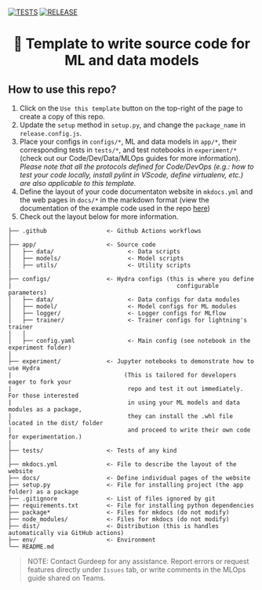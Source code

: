 [![TESTS](https://github.com/VirtualPatientEngine/demoMLsourceCode/actions/workflows/tests.yml/badge.svg)](https://github.com/VirtualPatientEngine/demoMLsourceCode/actions/workflows/tests.yml)
[![RELEASE](https://github.com/VirtualPatientEngine/demoMLsourceCode/actions/workflows/release.yml/badge.svg)](https://github.com/VirtualPatientEngine/demoMLsourceCode/actions/workflows/release.yml)

<h1 align="center" style="border-bottom: none;">🚀 Template to write source code for ML and data models</h1>

## How to use this repo?
1. Click on the `Use this template` button on the top-right of the page to create a copy of this repo.
2. Update the `setup` method in `setup.py`, and change the `package_name` in `release.config.js`.
3. Place your configs in `configs/*`, ML and data models in `app/*`, their corresponding tests in `tests/*`, and test notebooks in `experiment/*` (check out our Code/Dev/Data/MLOps guides for more information).
*Please note that all the protocols defined for Code/DevOps (e.g.: how to test your code locally, install pylint in VScode, define virtualenv, etc.) are also applicable to this template.*
4. Define the layout of your code documentaton website in `mkdocs.yml` and the web pages in `docs/*` in the markdown format (view the documentation of the example code used in the repo [here](https://virtualpatientengine.github.io/demoMLsourceCode))
5. Check out the layout below for more information.

```
├── .github                 <- Github Actions workflows
│
├── app/                    <- Source code
│   ├── data/                     <- Data scripts
│   ├── models/                   <- Model scripts
│   ├── utils/                    <- Utility scripts
|
├── configs/                <- Hydra configs (this is where you define
|                                               configurable parameters)
│   ├── data/                     <- Data configs for data modules
│   ├── model/                    <- Model configs for ML modules
│   ├── logger/                   <- Logger configs for MLflow
│   ├── trainer/                  <- Trainer configs for lightning's trainer
│   │
│   ├── config.yaml               <- Main config (see notebook in the experiment folder)
│
├── experiment/             <- Jupyter notebooks to demonstrate how to use Hydra
|                                (This is tailored for developers eager to fork your 
|                                 repo and test it out immediately. For those interested
|                                 in using your ML models and data modules as a package,
|                                 they can install the .whl file located in the dist/ folder
|                                 and proceed to write their own code for experimentation.)
│
├── tests/                  <- Tests of any kind
│
├── mkdocs.yml              <- File to describe the layout of the website
├── docs/                   <- Define individual pages of the website
├── setup.py                <- File for installing project (the app folder) as a package
├── .gitignore              <- List of files ignored by git
├── requirements.txt        <- File for installing python dependencies
├── package*                <- Files for mkdocs (do not modify)
├── node_modules/           <- Files for mkdocs (do not modify)
├── dist/                   <- Distribution (this is handles automatically via GitHub actions)
├── env/                    <- Environment
└── README.md
```

>NOTE: Contact Gurdeep for any assistance. Report errors or request features directly under `Issues` tab, or write comments in the MLOps guide shared on Teams.